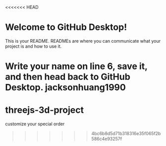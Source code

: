 <<<<<<< HEAD
# Welcome to GitHub Desktop!

This is your README. READMEs are where you can communicate what your project is and how to use it.

Write your name on line 6, save it, and then head back to GitHub Desktop.
jacksonhuang1990
=======
# threejs-3d-project
customize your special order
>>>>>>> 4bc6b8d5d71b318316e35f065f2b586c4e93257f

